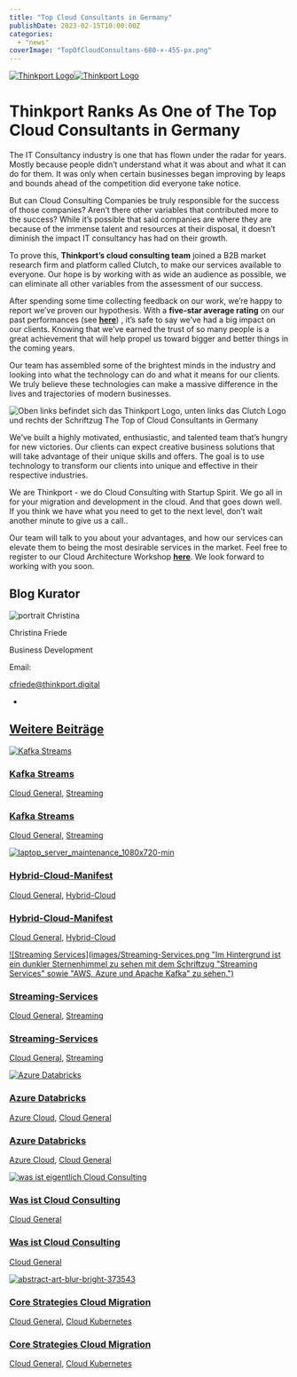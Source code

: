 ```yaml
---
title: "Top Cloud Consultants in Germany"
publishDate: 2023-02-15T10:00:00Z
categories: 
  + "news"
coverImage: "TopOfCloudConsultans-680-×-455-px.png"
---
```


 [![Thinkport Logo](images/Logo_horizontral_new-ovavzp5ztqmosy1yz1jrwr9fv5swhtoc0bky3tkc3g.png "Logo Bright Colours")](https://thinkport.digital)[![Thinkport Logo](images/Logo_horizontral_new-ovavzp5ztqmosy1yz1jrwr9fv5swhtoc0bky3tkc3g.png "Logo Bright Colours")](https://thinkport.digital)

# Thinkport Ranks As One of The Top Cloud Consultants in Germany

The IT Consultancy industry is one that has flown under the radar for years. Mostly because people didn’t understand what it was about and what it can do for them. It was only when certain businesses began improving by leaps and bounds ahead of the competition did everyone take notice.

But can Cloud Consulting Companies be truly responsible for the success of those companies? Aren’t there other variables that contributed more to the success? While it’s possible that said companies are where they are because of the immense talent and resources at their disposal, it doesn’t diminish the impact IT consultancy has had on their growth.

To prove this, **Thinkport’s cloud consulting team** joined a B2B market research firm and platform called Clutch, to make our services available to everyone. Our hope is by working with as wide an audience as possible, we can eliminate all other variables from the assessment of our success.

After spending some time collecting feedback on our work, we’re happy to report we’ve proven our hypothesis. With a **five-star average rating** on our past performances (see **[here](https://clutch.co/profile/thinkport-gmbh#summary)**) , it’s safe to say we’ve had a big impact on our clients. Knowing that we’ve earned the trust of so many people is a great achievement that will help propel us toward bigger and better things in the coming years.

Our team has assembled some of the brightest minds in the industry and looking into what the technology can do and what it means for our clients. We truly believe these technologies can make a massive difference in the lives and trajectories of modern businesses.

![Oben links befindet sich das Thinkport Logo, unten links das Clutch Logo und rechts der Schriftzug The Top of Cloud Consultants in Germany](images/TopOfCloudConsultans-680-×-455-px.png)

We’ve built a highly motivated, enthusiastic, and talented team that’s hungry for new victories. Our clients can expect creative business solutions that will take advantage of their unique skills and offers. The goal is to use technology to transform our clients into unique and effective in their respective industries.

We are Thinkport - we do Cloud Consulting with Startup Spirit. We go all in for your migration and development in the cloud. And that goes down well. If you think we have what you need to get to the next level, don’t wait another minute to give us a call..

Our team will talk to you about your advantages, and how our services can elevate them to being the most desirable services in the market. Feel free to register to our Cloud Architecture Workshop **[here](https://thinkport.digital/cloud-architecture-review/)**. We look forward to working with you soon.

## Blog Kurator

![portrait Christina](images/Christina-e1638449854497.png)

Christina Friede

Business Development

Email:

[cfriede@thinkport.digital](mailto:cfriede@thinkport.digital)

*  [](https://www.linkedin.com/in/christina-friede-2a6426168/)

## [Weitere Beiträge](https://thinkport.digital/blog)

[![Kafka Streams](images/Streaming-Services-2.png "Bildcollage mit dem Logo von Kafka und dem Schriftzug Kafka Streams")](https://thinkport.digital/kafka-streams/)

### [Kafka Streams](https://thinkport.digital/kafka-streams/ "Kafka Streams")

[Cloud General](https://thinkport.digital/category/cloud-general/), [Streaming](https://thinkport.digital/category/streaming/)

### [Kafka Streams](https://thinkport.digital/kafka-streams/ "Kafka Streams")

[Cloud General](https://thinkport.digital/category/cloud-general/), [Streaming](https://thinkport.digital/category/streaming/)

[![laptop_server_maintenance_1080x720-min](images/laptop_server_maintenance_1080x720-min-1024x682.png "Die linke Hand liegt auf der Tastatur des aufgeklappten Laptops im Serverraum.")](https://thinkport.digital/hybrid-cloud-manifest/)

### [Hybrid-Cloud-Manifest](https://thinkport.digital/hybrid-cloud-manifest/ "Hybrid-Cloud-Manifest")

[Cloud General](https://thinkport.digital/category/cloud-general/), [Hybrid-Cloud](https://thinkport.digital/category/hybrid-cloud/)

### [Hybrid-Cloud-Manifest](https://thinkport.digital/hybrid-cloud-manifest/ "Hybrid-Cloud-Manifest")

[Cloud General](https://thinkport.digital/category/cloud-general/), [Hybrid-Cloud](https://thinkport.digital/category/hybrid-cloud/)

[![Streaming Services](images/Streaming-Services.png "Im Hintergrund ist ein dunkler Sternenhimmel zu sehen mit dem Schriftzug "Streaming Services" sowie "AWS, Azure und Apache Kafka" zu sehen.")](https://thinkport.digital/streaming-services/)

### [Streaming-Services](https://thinkport.digital/streaming-services/ "Streaming-Services")

[Cloud General](https://thinkport.digital/category/cloud-general/), [Streaming](https://thinkport.digital/category/streaming/)

### [Streaming-Services](https://thinkport.digital/streaming-services/ "Streaming-Services")

[Cloud General](https://thinkport.digital/category/cloud-general/), [Streaming](https://thinkport.digital/category/streaming/)

[![Azure Databricks](images/Azure-Databricks-2.png "Auf der Abbildung sind die zwei Logos von Azure und Databricks zu sehen")](https://thinkport.digital/azure-databricks/)

### [Azure Databricks](https://thinkport.digital/azure-databricks/ "Azure Databricks")

[Azure Cloud](https://thinkport.digital/category/azure-cloud/), [Cloud General](https://thinkport.digital/category/cloud-general/)

### [Azure Databricks](https://thinkport.digital/azure-databricks/ "Azure Databricks")

[Azure Cloud](https://thinkport.digital/category/azure-cloud/), [Cloud General](https://thinkport.digital/category/cloud-general/)

[![was ist eigentlich Cloud Consulting](images/Streaming-Services-1-1.png "Blick auf die Dächer einer Stadt in Wolken mit einer Sprach-Wolke in der die Frage steht, was ist eigentlich Cloud Consulting.")](https://thinkport.digital/was-ist-cloud-consulting/)

### [Was ist Cloud Consulting](https://thinkport.digital/was-ist-cloud-consulting/ "Was ist Cloud Consulting")

[Cloud General](https://thinkport.digital/category/cloud-general/)

### [Was ist Cloud Consulting](https://thinkport.digital/was-ist-cloud-consulting/ "Was ist Cloud Consulting")

[Cloud General](https://thinkport.digital/category/cloud-general/)

[![abstract-art-blur-bright-373543](images/abstract-art-blur-bright-373543-1024x683.jpg "abstract-art-blur-bright-373543")](https://thinkport.digital/core-strategies-cloud-migration/)

### [Core Strategies Cloud Migration](https://thinkport.digital/core-strategies-cloud-migration/ "Core Strategies Cloud Migration")

[Cloud General](https://thinkport.digital/category/cloud-general/), [Cloud Kubernetes](https://thinkport.digital/category/cloud-kubernetes/)

### [Core Strategies Cloud Migration](https://thinkport.digital/core-strategies-cloud-migration/ "Core Strategies Cloud Migration")

[Cloud General](https://thinkport.digital/category/cloud-general/), [Cloud Kubernetes](https://thinkport.digital/category/cloud-kubernetes/)
